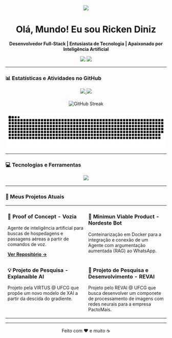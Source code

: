 <div align="center">
  <a href="https://github.com/ricken-diniz">
    <img src="https://media.giphy.com/media/M9gbBd9nbDrOTu1Mqx/giphy.gif" width="100" />
  </a>
  <h1>Olá, Mundo! Eu sou Ricken Diniz</h1>
  <p>
    <strong>Desenvolvedor Full-Stack | Entusiasta de Tecnologia | Apaixonado por Inteligência Artificial</strong>
  </p>
  <p>
    <a href="mailto:dinizrickenn@gmail.com"><img src="https://img.shields.io/badge/Email-D14836?style=for-the-badge&logo=gmail&logoColor=white" /></a>
    <a href="https://www.linkedin.com/in/ricken-diniz/"><img src="https://img.shields.io/badge/LinkedIn-0077B5?style=for-the-badge&logo=linkedin&logoColor=white" /></a>
<!--     <a href="https://SEU-SITE.com/"><img src="https://img.shields.io/badge/Website-4B0082?style=for-the-badge&logo=About.me&logoColor=white" /></a> -->
  </p>
</div>

---

### 📊 Estatísticas e Atividades no GitHub

<div align="center">
  <a href="https://github.com/ricken-diniz">
    <img height="180em" src="https://github-readme-stats.vercel.app/api?username=ricken-diniz&show_icons=true&theme=dracula&include_all_commits=true&count_private=true"/>
    <img height="180em" src="https://github-readme-stats.vercel.app/api/top-langs/?username=ricken-diniz&layout=compact&langs_count=7&theme=dracula"/>
  </a>
</div>
<div align="center" style="margin-top: 20px;">
  <img src="https://github-readme-streak-stats.herokuapp.com/?user=ricken-diniz&theme=dark&date_format=M%20j%5B%2C%20Y%5D" alt="GitHub Streak" />
</div>
<div align="center" style="margin-top: 20px;">
  <img src="https://raw.githubusercontent.com/platane/platane/output/github-contribution-grid-snake.svg" alt="snake">
</div>

---

### 💻 Tecnologias e Ferramentas

<p align="center">
  <a href="https://skillicons.dev">
    <img src="https://skillicons.dev/icons?i=tensorflow,django,mysql,js,react,nodejs,python,java,docker,git&perline=5" />
  </a>
</p>

---

### 🌱 Meus Projetos Atuais

<table width="100%">
  <tr>
    <td width="50%" valign="top">
      <h3>🚀 Proof of Concept - Vozia</h3>
      <p>Agente de inteligência artificial para buscas de hospedagens e passagens aéreas a partir de comandos de voz.</p>
      <a href="https://github.com/ricken-diniz/vozia"><strong>Ver Repositório &rarr;</strong></a>
    </td>
    <td width="50%" valign="top">
      <h3>🔧 Minimun Viable Product - Nordeste Bot</h3>
      <p>Conteinarização em Docker para a integração e conexão de um Agente com argumentação aumentada (RAG) ao WhatsApp.</p>
<!--       <a href=""><strong>... &rarr;</strong></a> -->
    </td>
  </tr>
  <tr>
    <td width="50%" valign="top">
      <h3>💡 Projeto de Pesquisa - Explanaible AI</h3>
      <p>Projeto pela VIRTUS @ UFCG que propõe um novo modelo de XAI a partir da descida do gradiente.</p>
<!--       <a href="LINK-PARA-O-PROJETO-3"><strong>Ver Repositório &rarr;</strong></a> -->
    </td>
    <td width="50%" valign="top">
      <h3>🤝 Projeto de Pesquisa e Desenvolvimento - REVAI</h3>
      <p>Projeto pelo REVAI @ UFCG que busca desenvolver um componete de processamento de imagens com redes neurais para a empresa PactoMais.</p>
<!--       <a href="LINK-PARA-O-PROJETO-4"><strong>Ver Repositório &rarr;</strong></a> -->
    </td>
  </tr>
</table>

---

<div align="center">
  <p>Feito com ❤️ e muito ☕</p>
</div>
